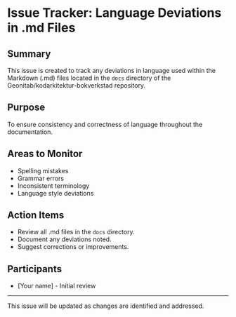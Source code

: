 # Issue Tracker: Language Deviations in .md Files

## Summary
This issue is created to track any deviations in language used within the Markdown (.md) files located in the `docs` directory of the Geonitab/kodarkitektur-bokverkstad repository. 

## Purpose
To ensure consistency and correctness of language throughout the documentation.

## Areas to Monitor
- Spelling mistakes
- Grammar errors
- Inconsistent terminology
- Language style deviations

## Action Items
- Review all .md files in the `docs` directory.
- Document any deviations noted.
- Suggest corrections or improvements.

## Participants
- [Your name] - Initial review

---
This issue will be updated as changes are identified and addressed.